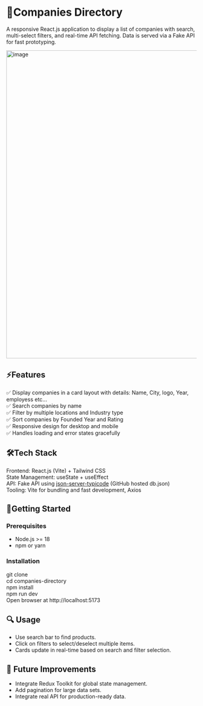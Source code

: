 # 🏢Companies Directory 

A responsive React.js application to display a list of companies with search, multi-select filters, and real-time API fetching. Data is served via a Fake API for fast prototyping.  

<img width="1579" height="816" alt="image" src="https://github.com/user-attachments/assets/6cb69cd7-9653-448e-8543-344311956421" />


## ⚡Features  
✅ Display companies in a card layout with details: Name, City, logo, Year, employess etc...  
✅ Search companies by name  
✅ Filter by multiple locations and Industry type  
✅ Sort companies by Founded Year and Rating  
✅ Responsive design for desktop and mobile  
✅ Handles loading and error states gracefully  

## 🛠Tech Stack  
Frontend: React.js (Vite) + Tailwind CSS  
State Management: useState + useEffect  
API:  Fake API using [json-server-typicode](https://my-json-server.typicode.com/ ) (GitHub hosted db.json)  
Tooling: Vite for bundling and fast development, Axios  

## 🚀Getting Started  
### Prerequisites
- Node.js >= 18
- npm or yarn  
###  Installation  
git clone <repo-url>  
cd companies-directory  
npm install  
npm run dev  
Open browser at http://localhost:5173

## 🔍 Usage  
- Use search bar to find products.  
- Click on filters to select/deselect multiple items.  
- Cards update in real-time based on search and filter selection.  

## 📝 Future Improvements  
- Integrate Redux Toolkit for global state management.  
- Add pagination for large data sets.
- Integrate real API for production-ready data.
